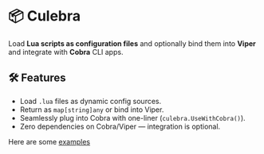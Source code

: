 # 📦 Culebra

Load **Lua scripts as configuration files** and optionally bind them into **Viper** and integrate with **Cobra** CLI apps.

## 🛠️ Features

- Load `.lua` files as dynamic config sources.
- Return as `map[string]any` or bind into Viper.
- Seamlessly plug into Cobra with one-liner (`culebra.UseWithCobra()`).
- Zero dependencies on Cobra/Viper — integration is optional.

Here are some [examples](examples)
